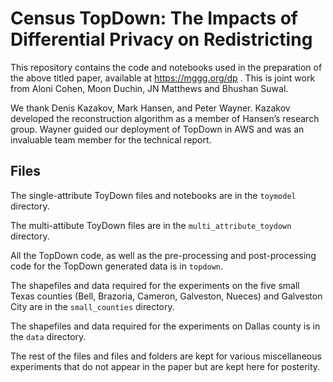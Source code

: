 # Census TopDown: The Impacts of Differential Privacy on Redistricting

This repository contains the code and notebooks used in the preparation of the above titled paper, available at https://mggg.org/dp .
This is joint work from Aloni Cohen, Moon Duchin, JN Matthews and Bhushan Suwal.  

We thank Denis Kazakov, Mark Hansen, and Peter Wayner. Kazakov developed the reconstruction algorithm as a member of Hansen’s research group. 
Wayner guided our deployment of TopDown in AWS and was an invaluable team member for the technical report. 

## Files
The single-attribute ToyDown files and notebooks are in the ``toymodel`` directory.

The multi-attibute ToyDown files are in the  ``multi_attribute_toydown`` directory. 

All the TopDown code, as well as the pre-processing and post-processing code for the TopDown generated data is in ``topdown``.

The shapefiles and data required for the experiments on the five small Texas counties (Bell, Brazoria, Cameron, Galveston, Nueces) and Galveston City are in the ``small_counties`` directory.

The shapefiles and data required for the experiments on Dallas county is in the ``data`` directory. 

The rest of the files and files and folders are kept for various miscellaneous experiments that do not appear in the paper but are kept here for posterity.
